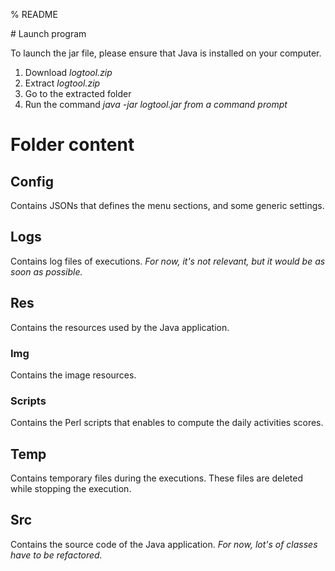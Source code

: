 % README

# Launch program

To launch the jar file, please ensure that Java is installed on your computer.

1. Download *logtool.zip*
2. Extract *logtool.zip*
3. Go to the extracted folder
4. Run the command *java -jar logtool.jar from a command prompt*

# Folder content

## Config

Contains JSONs that defines the menu sections, and some generic settings.

## Logs

Contains log files of executions.
*For now, it's not relevant, but it would be as soon as possible.*

## Res

Contains the resources used by the Java application.

### Img

Contains the image resources.

### Scripts

Contains the Perl scripts that enables to compute the daily activities scores.

## Temp

Contains temporary files during the executions. These files are deleted while stopping the execution.

## Src

Contains the source code of the Java application.
*For now, lot's of classes have to be refactored.*
